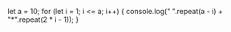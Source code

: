  let a = 10;
        for (let i = 1; i <= a; i++) {
            console.log(" ".repeat(a - i) + "*".repeat(2 * i - 1));
        }
